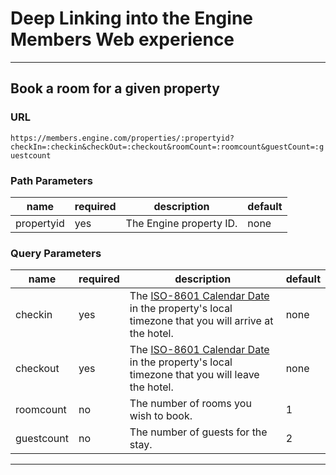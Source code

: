 # Deep Linking into the Engine Members Web experience

---
## Book a room for a given property

### URL
`https://members.engine.com/properties/:propertyid?checkIn=:checkin&checkOut=:checkout&roomCount=:roomcount&guestCount=:guestcount`

### Path Parameters

| name       | required | description             | default |
|------------|----------|-------------------------|---------|
| propertyid | yes      | The Engine property ID. | none    |

### Query Parameters

| name       | required | description                                                                                      | default |
|------------|----------|--------------------------------------------------------------------------------------------------|---------|
| checkin    | yes      | The [ISO-8601 Calendar Date] in the property's local timezone that you will arrive at the hotel. | none    |
| checkout   | yes      | The [ISO-8601 Calendar Date] in the property's local timezone that you will leave the hotel.     | none    |
| roomcount  | no       | The number of rooms you wish to book.                                                            | 1       |
| guestcount | no       | The number of guests for the stay.                                                               | 2       |

---
[ISO-8601 Calendar Date]: https://en.wikipedia.org/wiki/ISO_8601#Calendar_dates
